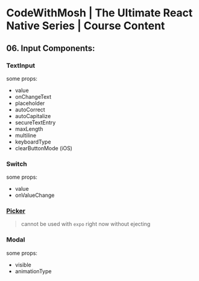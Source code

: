# CodeWithMosh | The Ultimate React Native Series | Course Content

## 06. Input Components:

### TextInput

some props:

-   value
-   onChangeText
-   placeholder
-   autoCorrect
-   autoCapitalize
-   secureTextEntry
-   maxLength
-   multiline
-   keyboardType
-   clearButtonMode (iOS)

### Switch

some props:

-   value
-   onValueChange

### [Picker](https://www.npmjs.com/package/@react-native-picker/picker)

> cannot be used with `expo` right now without ejecting

### Modal

some props:

-   visible
-   animationType
